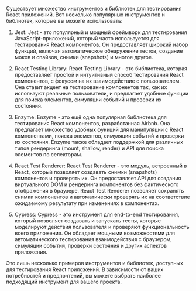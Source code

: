 Существует множество инструментов и библиотек для тестирования React приложений. Вот несколько популярных инструментов и библиотек, которые вы можете использовать:

1. Jest: Jest - это популярный и мощный фреймворк для тестирования JavaScript-приложений, который часто используется для тестирования React компонентов. Он предоставляет широкий набор функций, включая автоматическое обнаружение тестов, создание моков и спайвов, снимки (snapshots) и многое другое.

2. React Testing Library: React Testing Library - это библиотека, которая предоставляет простой и интуитивный способ тестирования React компонентов, с фокусом на их взаимодействие с пользователем. Она ставит акцент на тестирование компонентов так, как их используют реальные пользователи, и предлагает удобные функции для поиска элементов, симуляции событий и проверки их состояния.

3. Enzyme: Enzyme - это ещё одна популярная библиотека для тестирования React компонентов, разработанная Airbnb. Она предлагает множество удобных функций для манипуляции с React компонентами, поиска элементов, симуляции событий и проверки их состояния. Enzyme также обладает поддержкой для различных типов рендеринга (mount, shallow, render) и API для поиска элементов по селекторам.

4. React Test Renderer: React Test Renderer - это модуль, встроенный в React, который позволяет создавать снимки (snapshots) компонентов и проверять их. Он предоставляет API для создания виртуального DOM и рендеринга компонентов без фактического отображения в браузере. React Test Renderer позволяет сохранять снимки компонентов и автоматически проверять их на соответствие ожидаемому результату при изменениях в компонентах.

5. Cypress: Cypress - это инструмент для end-to-end тестирования, который позволяет создавать и запускать тесты, которые моделируют действия пользователя и проверяют функциональность всего приложения. Он обладает мощными возможностями для автоматического тестирования взаимодействия с браузером, симуляции событий, проверки состояния и других аспектов приложения.

Это лишь несколько примеров инструментов и библиотек, доступных для тестирования React приложений. В зависимости от ваших потребностей и предпочтений, вы можете выбрать наиболее подходящий инструмент для вашего проекта.